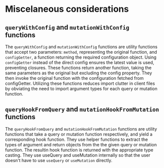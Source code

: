 # Miscelaneous considerations

## `queryWithConfig` and `mutationWithConfig` functions

The `queryWithConfig` and `mutationWithConfig` functions are utility functions that accept two parameters: `method`, representing the original function, and `configGetter`, a function returning the required configuration object. Using `configGetter` instead of the direct config ensures the latest value is used, preventing closures. These functions return another function, taking the same parameters as the original but excluding the config property. They then invoke the original function with the configuration fetched from configGetter. Utilizing these functions reduces import clutter in client files by obviating the need to import argument types for each query or mutation function.

## `queryHookFromQuery` and `mutationHookFromMutation` functions

The `queryHookFromQuery` and `mutationHookFromMutation` functions are utility functions that take a query or mutation function respectively, and yield a corresponding hook function. They use helper functions to extract the types of argument and return objects from the the given query or mutation function. The resultin hook function is returned with the appropriate type casting. They use useQuery and useMutation internally so that the user doesn't have to use `useQuery` or `useMutation` directly.
